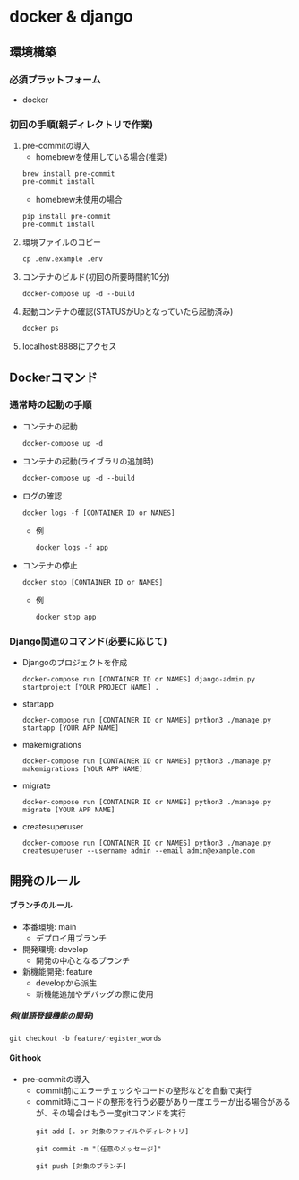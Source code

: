 # docker & django

## 環境構築
### 必須プラットフォーム
- docker
### 初回の手順(親ディレクトリで作業)
1. pre-commitの導入
    - homebrewを使用している場合(推奨)
    ```
    brew install pre-commit
    pre-commit install
    ```
    - homebrew未使用の場合
    ```
    pip install pre-commit
    pre-commit install
    ```
2. 環境ファイルのコピー
    ```
    cp .env.example .env
    ```
3. コンテナのビルド(初回の所要時間約10分)
    ```
    docker-compose up -d --build
    ```
4. 起動コンテナの確認(STATUSがUpとなっていたら起動済み)
    ```
    docker ps
    ```
5. localhost:8888にアクセス

## Dockerコマンド
### 通常時の起動の手順
- コンテナの起動
    ```
    docker-compose up -d
    ```
- コンテナの起動(ライブラリの追加時)
    ```
    docker-compose up -d --build
    ```
- ログの確認
    ```
    docker logs -f [CONTAINER ID or NANES]
    ```
    - 例
        ```
        docker logs -f app
        ```
- コンテナの停止
    ```
    docker stop [CONTAINER ID or NAMES]
    ```
    - 例
        ```
        docker stop app
        ```

### Django関連のコマンド(必要に応じて)
- Djangoのプロジェクトを作成
    ```
    docker-compose run [CONTAINER ID or NAMES] django-admin.py startproject [YOUR PROJECT NAME] .
    ```
- startapp
    ```
    docker-compose run [CONTAINER ID or NAMES] python3 ./manage.py startapp [YOUR APP NAME]
    ```
- makemigrations
    ```
    docker-compose run [CONTAINER ID or NAMES] python3 ./manage.py makemigrations [YOUR APP NAME]
    ```
- migrate
    ```
    docker-compose run [CONTAINER ID or NAMES] python3 ./manage.py migrate [YOUR APP NAME]
    ```
- createsuperuser
    ```
    docker-compose run [CONTAINER ID or NAMES] python3 ./manage.py createsuperuser --username admin --email admin@example.com
    ```

## 開発のルール
#### ブランチのルール
- 本番環境: main
    - デプロイ用ブランチ
- 開発環境: develop
    - 開発の中心となるブランチ
- 新機能開発: feature
    - developから派生
    - 新機能追加やデバッグの際に使用
##### 例(単語登録機能の開発)
```
git checkout -b feature/register_words
```
#### Git hook
- pre-commitの導入
    - commit前にエラーチェックやコードの整形などを自動で実行
    - commit時にコードの整形を行う必要があり一度エラーが出る場合があるが、その場合はもう一度gitコマンドを実行
        ```
        git add [. or 対象のファイルやディレクトリ]
        ```
        ```
        git commit -m "[任意のメッセージ]"
        ```
        ```
        git push [対象のブランチ]
        ```
